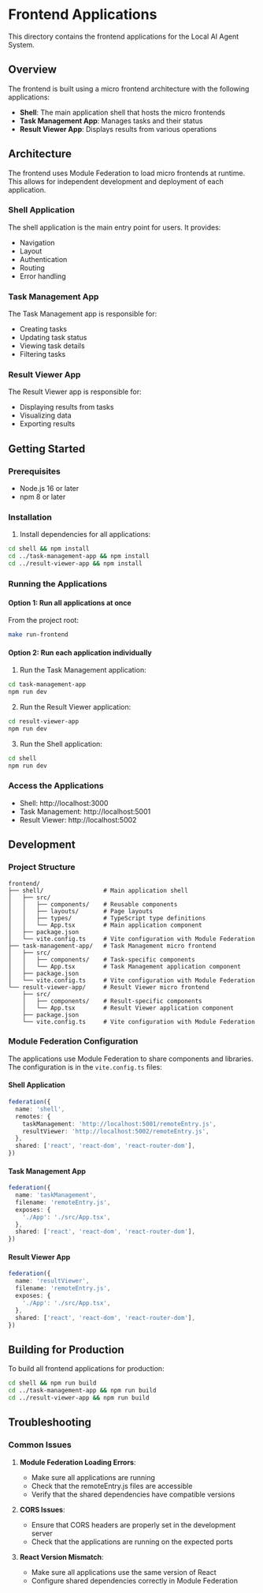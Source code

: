 # Frontend Applications

This directory contains the frontend applications for the Local AI Agent System.

## Overview

The frontend is built using a micro frontend architecture with the following applications:

- **Shell**: The main application shell that hosts the micro frontends
- **Task Management App**: Manages tasks and their status
- **Result Viewer App**: Displays results from various operations

## Architecture

The frontend uses Module Federation to load micro frontends at runtime. This allows for independent development and deployment of each application.

### Shell Application

The shell application is the main entry point for users. It provides:

- Navigation
- Layout
- Authentication
- Routing
- Error handling

### Task Management App

The Task Management app is responsible for:

- Creating tasks
- Updating task status
- Viewing task details
- Filtering tasks

### Result Viewer App

The Result Viewer app is responsible for:

- Displaying results from tasks
- Visualizing data
- Exporting results

## Getting Started

### Prerequisites

- Node.js 16 or later
- npm 8 or later

### Installation

1. Install dependencies for all applications:

```bash
cd shell && npm install
cd ../task-management-app && npm install
cd ../result-viewer-app && npm install
```

### Running the Applications

#### Option 1: Run all applications at once

From the project root:

```bash
make run-frontend
```

#### Option 2: Run each application individually

1. Run the Task Management application:

```bash
cd task-management-app
npm run dev
```

2. Run the Result Viewer application:

```bash
cd result-viewer-app
npm run dev
```

3. Run the Shell application:

```bash
cd shell
npm run dev
```

### Access the Applications

- Shell: http://localhost:3000
- Task Management: http://localhost:5001
- Result Viewer: http://localhost:5002

## Development

### Project Structure

```
frontend/
├── shell/                 # Main application shell
│   ├── src/
│   │   ├── components/    # Reusable components
│   │   ├── layouts/       # Page layouts
│   │   ├── types/         # TypeScript type definitions
│   │   └── App.tsx        # Main application component
│   ├── package.json
│   └── vite.config.ts     # Vite configuration with Module Federation
├── task-management-app/   # Task Management micro frontend
│   ├── src/
│   │   ├── components/    # Task-specific components
│   │   └── App.tsx        # Task Management application component
│   ├── package.json
│   └── vite.config.ts     # Vite configuration with Module Federation
└── result-viewer-app/     # Result Viewer micro frontend
    ├── src/
    │   ├── components/    # Result-specific components
    │   └── App.tsx        # Result Viewer application component
    ├── package.json
    └── vite.config.ts     # Vite configuration with Module Federation
```

### Module Federation Configuration

The applications use Module Federation to share components and libraries. The configuration is in the `vite.config.ts` files:

#### Shell Application

```typescript
federation({
  name: 'shell',
  remotes: {
    taskManagement: 'http://localhost:5001/remoteEntry.js',
    resultViewer: 'http://localhost:5002/remoteEntry.js',
  },
  shared: ['react', 'react-dom', 'react-router-dom'],
})
```

#### Task Management App

```typescript
federation({
  name: 'taskManagement',
  filename: 'remoteEntry.js',
  exposes: {
    './App': './src/App.tsx',
  },
  shared: ['react', 'react-dom', 'react-router-dom'],
})
```

#### Result Viewer App

```typescript
federation({
  name: 'resultViewer',
  filename: 'remoteEntry.js',
  exposes: {
    './App': './src/App.tsx',
  },
  shared: ['react', 'react-dom', 'react-router-dom'],
})
```

## Building for Production

To build all frontend applications for production:

```bash
cd shell && npm run build
cd ../task-management-app && npm run build
cd ../result-viewer-app && npm run build
```

## Troubleshooting

### Common Issues

1. **Module Federation Loading Errors**:
   - Make sure all applications are running
   - Check that the remoteEntry.js files are accessible
   - Verify that the shared dependencies have compatible versions

2. **CORS Issues**:
   - Ensure that CORS headers are properly set in the development server
   - Check that the applications are running on the expected ports

3. **React Version Mismatch**:
   - Make sure all applications use the same version of React
   - Configure shared dependencies correctly in Module Federation
